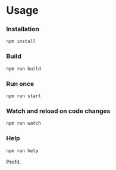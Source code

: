 # Usage

### Installation
```
npm install
```

### Build
```
npm run build
```

### Run once
```
npm run start
```

### Watch and reload on code changes
```
npm run watch
```

### Help
```
npm run help
```

Profit.
